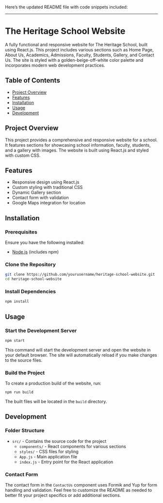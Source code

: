 Here’s the updated README file with code snippets included:

---

# The Heritage School Website

A fully functional and responsive website for The Heritage School, built using React.js. This project includes various sections such as Home Page, About Us, Academics, Admissions, Faculty, Students, Gallery, and Contact Us. The site is styled with a golden-beige-off-white color palette and incorporates modern web development practices.

## Table of Contents

- [Project Overview](#project-overview)
- [Features](#features)
- [Installation](#installation)
- [Usage](#usage)
- [Development](#development)


## Project Overview

This project provides a comprehensive and responsive website for a school. It features sections for showcasing school information, faculty, students, and a gallery with images. The website is built using React.js and styled with custom CSS.

## Features

- Responsive design using React.js
- Custom styling with traditional CSS
- Dynamic Gallery section
- Contact form with validation
- Google Maps integration for location

## Installation

### Prerequisites

Ensure you have the following installed:
- [Node.js](https://nodejs.org/) (includes npm)

### Clone the Repository

```bash
git clone https://github.com/yourusername/heritage-school-website.git
cd heritage-school-website
```

### Install Dependencies

```bash
npm install
```

## Usage

### Start the Development Server

```bash
npm start
```

This command will start the development server and open the website in your default browser. The site will automatically reload if you make changes to the source files.

### Build the Project

To create a production build of the website, run:

```bash
npm run build
```

The built files will be located in the `build` directory.

## Development

### Folder Structure

- `src/` - Contains the source code for the project
  - `components/` - React components for various sections
  - `styles/` - CSS files for styling
  - `App.js` - Main application file
  - `index.js` - Entry point for the React application


### Contact Form

The contact form in the `ContactUs` component uses Formik and Yup for form handling and validation. 
Feel free to customize the README as needed to better fit your project specifics or add additional sections.
